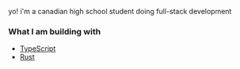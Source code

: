 yo! i'm a canadian high school student doing full-stack development

### What I am building with
- [TypeScript](https://www.typescriptlang.org/)
- [Rust](https://www.rust-lang.org/)
